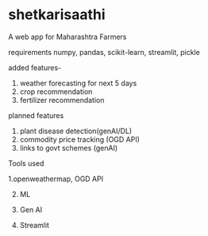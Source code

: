 # shetkarisaathi
A web app for Maharashtra Farmers

requirements
numpy, pandas, scikit-learn, streamlit, pickle

added features-
1. weather forecasting for next 5 days
2. crop recommendation
3. fertilizer recommendation

planned features
1. plant disease detection(genAI/DL)
2. commodity price tracking (OGD API)
3. links to govt schemes (genAI)

Tools used

1.openweathermap, OGD API

2. ML
   
4. Gen AI
   
5. Streamlit
